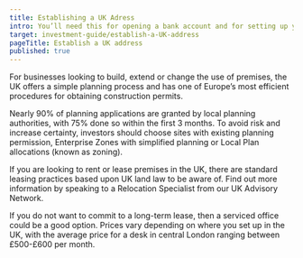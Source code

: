 ```yaml
---
title: Establishing a UK Adress
intro: You’ll need this for opening a bank account and for setting up your business. Test word.
target: investment-guide/establish-a-UK-address
pageTitle: Establish a UK address
published: true
---
```


For businesses looking to build, extend or change the use of premises, the UK offers a simple planning process and has one of Europe’s most efficient procedures for obtaining construction permits. 

Nearly 90% of planning applications are granted by local planning authorities, with 75% done so within the first 3 months. To avoid risk and increase certainty, investors should choose sites with existing planning permission, Enterprise Zones with simplified planning or Local Plan allocations (known as zoning).

If you are looking to rent or lease premises in the UK, there are standard leasing practices based upon UK land law to be aware of. Find out more information by speaking to a Relocation Specialist from our UK Advisory Network.  

If you do not want to commit to a long-term lease, then a serviced office could be a good option. Prices vary depending on where you set up in the UK, with the average price for a desk in central London ranging between £500-£600 per month.
